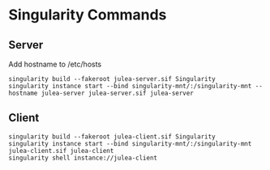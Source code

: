 # Singularity Commands

## Server
Add hostname to /etc/hosts

```
singularity build --fakeroot julea-server.sif Singularity
singularity instance start --bind singularity-mnt/:/singularity-mnt --hostname julea-server julea-server.sif julea-server
```

## Client

```
singularity build --fakeroot julea-client.sif Singularity
singularity instance start --bind singularity-mnt/:/singularity-mnt julea-client.sif julea-client
singularity shell instance://julea-client
```
